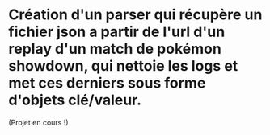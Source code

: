 # Création d'un parser qui récupère un fichier json a partir de l'url d'un replay d'un match de pokémon showdown, qui nettoie les logs et met ces derniers sous forme d'objets clé/valeur. 
(Projet en cours !) 
